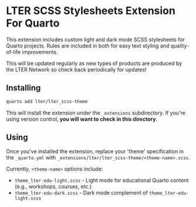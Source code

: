 # LTER SCSS Stylesheets Extension For Quarto

This extension includes custom light and dark mode SCSS stylesheets for Quarto projects. Rules are included in both for easy text styling and quality-of-life improvements.

This will be updated regularly as new types of products are produced by the LTER Network so check back periodically for updates!

## Installing

```bash
quarto add lter/lter_scss-theme
```

This will install the extension under the `_extensions` subdirectory.
If you're using version control, **you will want to check in this directory**.

## Using

Once you've installed the extension, replace your 'theme' specification in the `_quarto.yml` with `_extensions/lter/lter_scss-theme/<theme-name>.scss`.

Currently, `<theme-name>` options include:

- `theme_lter-edu-light.scss` - Light mode for educational Quarto content (e.g., workshops, courses, etc.)
- `theme_lter-edu-dark.scss` - Dark mode complement of `theme_lter-edu-light.scss`
